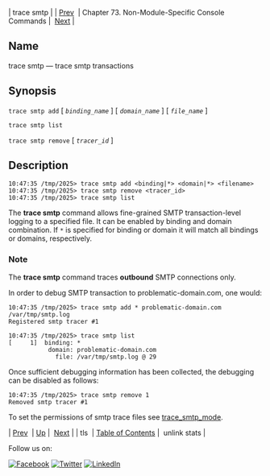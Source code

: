| trace smtp |
| [Prev](console_commands.tls.php)  | Chapter 73. Non-Module-Specific Console Commands |  [Next](console_commands.unlink_stats.php) |

<a name="console_commands.trace_smtp"></a>
## Name

trace smtp — trace smtp transactions

## Synopsis

`trace smtp add` [ *`binding_name`* ] [ *`domain_name`* ] [ *`file_name`* ]

`trace smtp list`

`trace smtp remove` [ *`tracer_id`* ]

<a name="idp11626656"></a>
## Description

```
10:47:35 /tmp/2025> trace smtp add <binding|*> <domain|*> <filename>
10:47:35 /tmp/2025> trace smtp remove <tracer_id>
10:47:35 /tmp/2025> trace smtp list
```

The **trace smtp**      command allows fine-grained SMTP transaction-level logging to a specified file. It can be enabled by binding and domain combination. If `*` is specified for binding or domain it will match all bindings or domains, respectively.

### Note

The **trace smtp**      command traces **outbound** SMTP connections only.

In order to debug SMTP transaction to problematic-domain.com, one would:

```
10:47:35 /tmp/2025> trace smtp add * problematic-domain.com /var/tmp/smtp.log
Registered smtp tracer #1

10:47:35 /tmp/2025> trace smtp list
[     1]  binding: *
           domain: problematic-domain.com
             file: /var/tmp/smtp.log @ 29
```

Once sufficient debugging information has been collected, the debugging can be disabled as follows:

```
10:47:35 /tmp/2025> trace smtp remove 1
Removed smtp tracer #1
```

To set the permissions of smtp trace files see [trace_smtp_mode](conf.ref.trace_smtp_mode.php "trace_smtp_mode").

| [Prev](console_commands.tls.php)  | [Up](console.cmds.ref.php) |  [Next](console_commands.unlink_stats.php) |
| tls  | [Table of Contents](index.php) |  unlink stats |

Follow us on:

[![Facebook](https://support.messagesystems.com/images/icon-facebook.png)](http://www.facebook.com/messagesystems) [![Twitter](https://support.messagesystems.com/images/icon-twitter.png)](http://twitter.com/#!/MessageSystems) [![LinkedIn](https://support.messagesystems.com/images/icon-linkedin.png)](http://www.linkedin.com/company/message-systems)